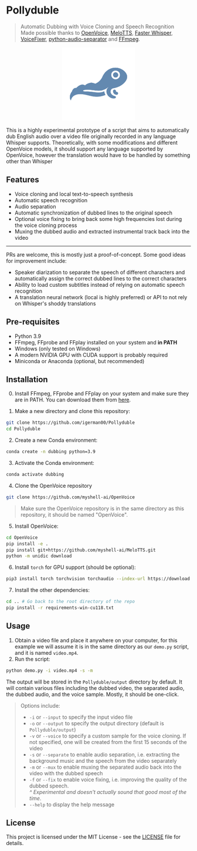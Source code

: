 # Pollyduble
> Automatic Dubbing with Voice Cloning and Speech Recognition  
> Made possible thanks to [OpenVoice](https://github.com/myshell-ai/OpenVoice), [MeloTTS](https://github.com/myshell-ai/MeloTTS), [Faster Whisper](https://github.com/SYSTRAN/faster-whisper), [VoiceFixer](https://github.com/haoheliu/voicefixer), [python-audio-separator](https://github.com/karaokenerds/python-audio-separator) and [FFmpeg](https://ffmpeg.org/).

<p align="center">
  <img src="assets/polly.png" alt="Polly the Tadpole" width="200"/>
</p>
This is a highly experimental prototype of a script that aims to automatically dub English audio over a video file originally recorded in any language Whisper supports.  
Theoretically, with some modifications and different OpenVoice models, it should support any language supported by OpenVoice, however the translation would have to be handled by something other than Whisper

## Features
- Voice cloning and local text-to-speech synthesis
- Automatic speech recognition
- Audio separation
- Automatic synchronization of dubbed lines to the original speech
- Optional voice fixing to bring back some high frequencies lost during the voice cloning process
- Muxing the dubbed audio and extracted instrumental track back into the video

--- 

PRs are welcome, this is mostly just a proof-of-concept. Some good ideas for improvement include:
- Speaker diarization to separate the speech of different characters and automatically assign the correct dubbed lines to the correct characters
- Ability to load custom subtitles instead of relying on automatic speech recognition
- A translation neural network (local is highly preferred) or API to not rely on Whisper's shoddy translations

## Pre-requisites

- Python 3.9
- FFmpeg, FFprobe and FFplay installed on your system and **in PATH**
- Windows (only tested on Windows)
- A modern NVIDIA GPU with CUDA support is probably required
- Miniconda or Anaconda (optional, but recommended)

## Installation

0. Install FFmpeg, FFprobe and FFplay on your system and make sure they are in PATH. You can download them from [here](https://ffmpeg.org/download.html).

1. Make a new directory and clone this repository:
```bash
git clone https://github.com/igerman00/Pollyduble
cd Pollyduble
```

2. Create a new Conda environment:
```bash
conda create -n dubbing python=3.9
```

3. Activate the Conda environment:
```bash
conda activate dubbing
```

4. Clone the OpenVoice repository
```bash
git clone https://github.com/myshell-ai/OpenVoice
```
> Make sure the OpenVoice repository is in the same directory as this repository, it should be named "OpenVoice".

5. Install OpenVoice:
```bash
cd OpenVoice
pip install -e .
pip install git+https://github.com/myshell-ai/MeloTTS.git
python -m unidic download
```

6. Install `torch` for GPU support (should be optional):
```bash
pip3 install torch torchvision torchaudio --index-url https://download.pytorch.org/whl/cu118
```

7. Install the other dependencies:
```bash
cd .. # Go back to the root directory of the repo
pip install -r requirements-win-cu118.txt
```

## Usage

1. Obtain a video file and place it anywhere on your computer, for this example we will assume it is in the same directory as our `demo.py` script, and it is named `video.mp4`.
2. Run the script:
```bash
python demo.py -i video.mp4 -s -m
```

The output will be stored in the `Pollyduble/output` directory by default. It will contain various files including the dubbed video, the separated audio, the dubbed audio, and the voice sample. Mostly, it should be one-click.
> Options include:
> - `-i` or `--input` to specify the input video file
> - `-o` or `--output` to specify the output directory (default is `Pollyduble/output`)
> - `-v` or `--voice` to specify a custom sample for the voice cloning. If not specified, one will be created from the first 15 seconds of the video
> - `-s` or `--separate` to enable audio separation, i.e. extracting the background music and the speech from the video separately
> - `-m` or `--mux` to enable muxing the separated audio back into the video with the dubbed speech
> - `-f` or `--fix` to enable voice fixing, i.e. improving the quality of the dubbed speech.  
> *^ Experimental and doesn't actually sound that good most of the time.*
> - `--help` to display the help message

## License

This project is licensed under the MIT License - see the [LICENSE](LICENSE) file for details.
